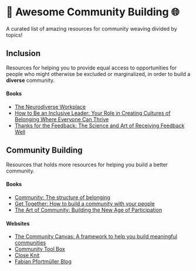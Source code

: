 # 🌈 Awesome Community Building 🌐
A curated list of amazing resources for community weaving divided by topics!

## Inclusion 
Resources for helping you to provide equal access to opportunities for people who might otherwise be excluded or marginalized,
in order to build a **diverse** community.

#### Books
- [The Neurodiverse Workplace](https://www.goodreads.com/book/show/43571492-the-neurodiverse-workplace)
- [How to Be an Inclusive Leader: Your Role in Creating Cultures of Belonging Where Everyone Can Thrive](https://www.goodreads.com/book/show/41802816-how-to-be-an-inclusive-leader)
- [Thanks for the Feedback: The Science and Art of Receiving Feedback Well](https://www.goodreads.com/book/show/18114120-thanks-for-the-feedback)

## Community Building
Resources that holds more resources for helping you build a better community.

#### Books
- [Community: The structure of belonging](https://www.goodreads.com/book/show/2774428-community)
- [Get Together: How to build a community with your people](https://www.goodreads.com/book/show/49766350-get-together)
- [The Art of Community: Building the New Age of Participation](https://www.goodreads.com/book/show/6389228-the-art-of-community)

#### Websites
- [The Community Canvas: A framework to help you build meaningful communities](https://community-canvas.org/)
- [Community Tool Box](https://ctb.ku.edu/en)
- [Close Knit](https://www.closeknit.co/resources/)
- [Fabian Pfortmüller Blog](https://medium.com/@pforti)
